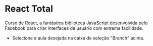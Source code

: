 # React Total

Curso de React, a fantástica biblioteca JavaScript desenvolvida pelo Facebook para criar interfaces de usuário com extrema facilidade.

- Selecione a aula desejada na caixa de seleção "Branch" acima.
